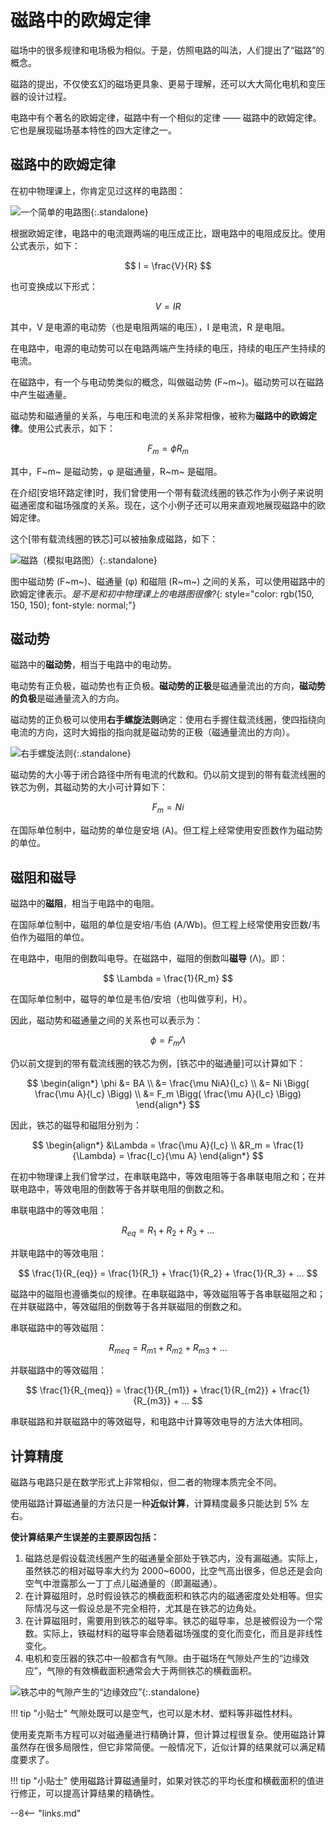 # 磁路中的欧姆定律

磁场中的很多规律和电场极为相似。于是，仿照电路的叫法，人们提出了“磁路”的概念。

磁路的提出，不仅使玄幻的磁场更具象、更易于理解，还可以大大简化电机和变压器的设计过程。

电路中有个著名的欧姆定律，磁路中有一个相似的定律 —— 磁路中的欧姆定律。它也是展现磁场基本特性的四大定律之一。

## 磁路中的欧姆定律

在初中物理课上，你肯定见过这样的电路图：

![一个简单的电路图](https://pic2.zhimg.com/v2-65d8f703710f68fea3dd9d574bcc4837_1440w.jpg "一个简单的电路图"){:.standalone}

根据欧姆定律，电路中的电流跟两端的电压成正比，跟电路中的电阻成反比。使用公式表示，如下：

$$
I = \frac{V}{R}
$$

也可变换成以下形式：

$$
V = IR
$$

其中，V 是电源的电动势（也是电阻两端的电压），I 是电流，R 是电阻。

在电路中，电源的电动势可以在电路两端产生持续的电压，持续的电压产生持续的电流。

在磁路中，有一个与电动势类似的概念，叫做磁动势 (F~m~)。磁动势可以在磁路中产生磁通量。

磁动势和磁通量的关系，与电压和电流的关系非常相像，被称为**磁路中的欧姆定律**。使用公式表示，如下：

$$
\begin{equation}
  F_m = \phi R_m
\end{equation}
$$

其中，F~m~ 是磁动势，φ 是磁通量，R~m~ 是磁阻。

在介绍[安培环路定律]时，我们曾使用一个带有载流线圈的铁芯作为小例子来说明磁通密度和磁场强度的关系。现在，这个小例子还可以用来直观地展现磁路中的欧姆定律。

这个[带有载流线圈的铁芯]可以被抽象成磁路，如下：

![磁路（模拟电路图）](https://pic3.zhimg.com/v2-b1a78c76757f478e1d40725a44bb666c_b.webp){:.standalone}

图中磁动势 (F~m~)、磁通量 (φ) 和磁阻 (R~m~) 之间的关系，可以使用磁路中的欧姆定律表示。*是不是和初中物理课上的电路图很像?*{: style="color: rgb(150, 150, 150); font-style: normal;"}

## 磁动势

磁路中的**磁动势**，相当于电路中的电动势。

电动势有正负极，磁动势也有正负极。**磁动势的正极**是磁通量流出的方向，**磁动势的负极**是磁通量流入的方向。

磁动势的正负极可以使用**右手螺旋法则**确定：使用右手握住载流线圈，使四指绕向电流的方向，这时大姆指的指向就是磁动势的正极（磁通量流出的方向）。

![右手螺旋法则](https://pic3.zhimg.com/v2-3fb825e103ea36ce4f715b42de63fc32_1440w.jpg "右手螺旋法则"){:.standalone}

磁动势的大小等于闭合路径中所有电流的代数和。仍以前文提到的带有载流线圈的铁芯为例，其磁动势的大小可计算如下：

$$
F_m = Ni
$$

在国际单位制中，磁动势的单位是安培 (A)。但工程上经常使用安匝数作为磁动势的单位。

## 磁阻和磁导

磁路中的**磁阻**，相当于电路中的电阻。

在国际单位制中，磁阻的单位是安培/韦伯 (A/Wb)。但工程上经常使用安匝数/韦伯作为磁阻的单位。

在电路中，电阻的倒数叫电导。在磁路中，磁阻的倒数叫**磁导** (Λ)。即：

$$
\Lambda = \frac{1}{R_m}
$$

在国际单位制中，磁导的单位是韦伯/安培（也叫做亨利，H）。

因此，磁动势和磁通量之间的关系也可以表示为：

$$
\begin{equation}
  \phi = F_m \Lambda
\end{equation}
$$

仍以前文提到的带有载流线圈的铁芯为例，[铁芯中的磁通量]可以计算如下：

$$
\begin{align*}
  \phi &= BA \\
       &= \frac{\mu NiA}{l_c} \\
       &= Ni \Bigg( \frac{\mu A}{l_c}  \Bigg) \\
       &= F_m \Bigg( \frac{\mu A}{l_c}  \Bigg)
\end{align*}
$$

因此，铁芯的磁导和磁阻分别为：

$$
\begin{align*}
  &\Lambda = \frac{\mu A}{l_c} \\
  &R_m = \frac{1}{\Lambda} = \frac{l_c}{\mu A}
\end{align*}
$$

在初中物理课上我们曾学过，在串联电路中，等效电阻等于各串联电阻之和；在并联电路中，等效电阻的倒数等于各并联电阻的倒数之和。

串联电路中的等效电阻：

$$
R_{eq} = R_1 + R_2 + R_3 + ...
$$

并联电路中的等效电阻：

$$
\frac{1}{R_{eq}} = \frac{1}{R_1} + \frac{1}{R_2} + \frac{1}{R_3} + ...
$$

磁路中的磁阻也遵循类似的规律。在串联磁路中，等效磁阻等于各串联磁阻之和；在并联磁路中，等效磁阻的倒数等于各并联磁阻的倒数之和。

串联磁路中的等效磁阻：

$$
R_{meq} = R_{m1} + R_{m2} + R_{m3} + ...
$$

并联磁路中的等效磁阻：

$$
\frac{1}{R_{meq}} = \frac{1}{R_{m1}} + \frac{1}{R_{m2}} + \frac{1}{R_{m3}} + ...
$$

串联磁路和并联磁路中的等效磁导，和电路中计算等效电导的方法大体相同。

## 计算精度

磁路与电路只是在数学形式上非常相似，但二者的物理本质完全不同。

使用磁路计算磁通量的方法只是一种**近似计算**，计算精度最多只能达到 5% 左右。

**使计算结果产生误差的主要原因包括：**

1. 磁路总是假设载流线圈产生的磁通量全部处于铁芯内，没有漏磁通。实际上，虽然铁芯的相对磁导率大约为 2000~6000，比空气高出很多，但总还是会向空气中泄露那么一丁丁点儿磁通量的（即漏磁通）。
2. 在计算磁阻时，总时假设铁芯的横截面积和铁芯内的磁通密度处处相等。但实际情况与这一假设总是不完全相符，尤其是在铁芯的边角处。
3. 在计算磁阻时，需要用到铁芯的磁导率。铁芯的磁导率，总是被假设为一个常数。实际上，铁磁材料的磁导率会随着磁场强度的变化而变化，而且是非线性变化。
4. 电机和变压器的铁芯中一般都含有气隙。由于磁场在气隙处产生的“边缘效应”，气隙的有效横截面积通常会大于两侧铁芯的横截面积。

![铁芯中的气隙产生的“边缘效应”](https://picx.zhimg.com/v2-e80043f1067cd0edf38777ddd02ee1ff_1440w.jpg "铁芯中的气隙产生的“边缘效应”"){:.standalone}

!!! tip "小贴士"
    气隙处既可以是空气，也可以是木材、塑料等非磁性材料。

使用麦克斯韦方程可以对磁通量进行精确计算，但计算过程很复杂。使用磁路计算虽然存在很多局限性，但它非常简便。一般情况下，近似计算的结果就可以满足精度要求了。

!!! tip "小贴士"
    使用磁路计算磁通量时，如果对铁芯的平均长度和横截面积的值进行修正，可以提高计算结果的精确性。



--8<-- "links.md"